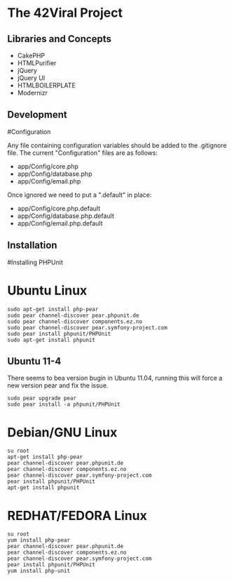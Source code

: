 The 42Viral Project
===================

Libraries and Concepts
----------------------
* CakePHP
* HTMLPurifier
* jQuery
* jQuery UI
* HTMLBOILERPLATE
* Modernizr

Development
-----------

#Configuration  

Any file containing configuration variables should be added to the .gitignore file. The current "Configuration" files 
are as follows:

* app/Config/core.php
* app/Config/database.php
* app/Config/email.php

Once ignored we need to put a ".default" in place:

* app/Config/core.php.default
* app/Config/database.php.default
* app/Config/email.php.default

Installation
------------

#Installing PHPUnit

# Ubuntu Linux

    sudo apt-get install php-pear
    sudo pear channel-discover pear.phpunit.de
    sudo pear channel-discover components.ez.no
    sudo pear channel-discover pear.symfony-project.com
    sudo pear install phpunit/PHPUnit
    sudo apt-get install phpunit

## Ubuntu 11-4

There seems to bea version bugin in Ubuntu 11.04, running this will force a new
version pear and fix the issue.

    sudo pear upgrade pear
    sudo pear install -a phpunit/PHPUnit

# Debian/GNU Linux

    su root
    apt-get install php-pear
    pear channel-discover pear.phpunit.de
    pear channel-discover components.ez.no
    pear channel-discover pear.symfony-project.com
    pear install phpunit/PHPUnit
    apt-get install phpunit

# REDHAT/FEDORA Linux

    su root
    yum install php-pear
    pear channel-discover pear.phpunit.de
    pear channel-discover components.ez.no
    pear channel-discover pear.symfony-project.com
    pear install phpunit/PHPUnit
    yum install php-unit


